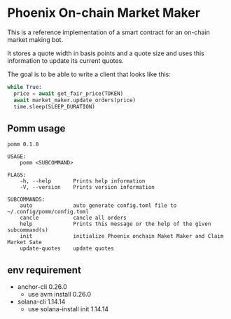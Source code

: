 # Phoenix On-chain Market Maker

This is a reference implementation of a smart contract for an on-chain market making bot.

It stores a quote width in basis points and a quote size and uses this information to update its current quotes.

The goal is to be able to write a client that looks like this:

```python
while True:
  price = await get_fair_price(TOKEN)
  await market_maker.update_orders(price)
  time.sleep(SLEEP_DURATION)
```

## Pomm usage

```
pomm 0.1.0

USAGE:
    pomm <SUBCOMMAND>

FLAGS:
    -h, --help       Prints help information
    -V, --version    Prints version information

SUBCOMMANDS:
    auto             auto generate config.toml file to ~/.config/pomm/config.toml
    cancle           cancle all orders
    help             Prints this message or the help of the given subcommand(s)
    init             initialize Phoenix onchain Maket Maker and Claim Market Sate
    update-quotes    update quotes
```


## env requirement

- anchor-cli 0.26.0
    - use avm install 0.26.0
- solana-cli 1.14.14
    - use solana-install init 1.14.14
